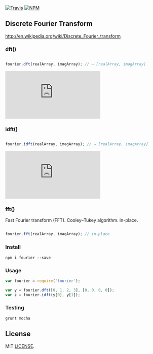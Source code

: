 [![Travis](https://travis-ci.org/drom/fourier.svg)](https://travis-ci.org/drom/fourier)
[![NPM](https://badge.fury.io/js/fourier.svg)](http://badge.fury.io/js/fourier)

## Discrete Fourier Transform

http://en.wikipedia.org/wiki/Discrete_Fourier_transform

### dft()

```javascript

fourier.dft(realArray, imagArray); // ⇒ [realArray, imagArray]

```

![eq1 X_k=\sum_{n=0}^{N-1}x_n\cdot e^{-i 2 \pi k n/N}](http://www.sciweavers.org/tex2img.php?eq=X_k%3D%5Csum_%7Bn%3D0%7D%5E%7BN-1%7Dx_n%5Ccdot%20e%5E%7B-i%202%20%5Cpi%20k%20n%2FN%7D&bc=White&fc=Black&im=png&fs=12&ff=arev&edit=0)

### idft()

```javascript

fourier.idft(realArray, imagArray); // ⇒ [realArray, imagArray]

```
![eq2 x_n=\frac{1}{N}\sum_{k=0}^{N-1}X_k\cdot e^{i 2 \pi k n/N}](http://www.sciweavers.org/tex2img.php?eq=x_n%3D%5Cfrac%7B1%7D%7BN%7D%5Csum_%7Bk%3D0%7D%5E%7BN-1%7DX_k%5Ccdot%20e%5E%7Bi%202%20%5Cpi%20k%20n%2FN%7D&bc=White&fc=Black&im=png&fs=12&ff=arev&edit=0)

### fft()

Fast Fourier transform (FFT). Cooley–Tukey algorithm. in-place.

```javascript

fourier.fft(realArray, imagArray); // in-place

```

### Install

```
npm i fourier --save
```

### Usage

```javascript
var fourier = require('fourier');

var y = fourier.dft([0, 1, 2, 3], [0, 0, 0, 0]);
var z = fourier.idft(y[0], y[1]);
```

### Testing

`grunt mocha`

## License

MIT [LICENSE](https://github.com/drom/fourier/blob/master/LICENSE).
